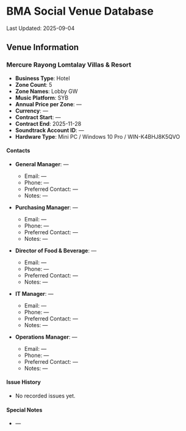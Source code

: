 # BMA Social Venue Database

Last Updated: 2025-09-04

## Venue Information

### Mercure Rayong Lomtalay Villas & Resort
- **Business Type**: Hotel
- **Zone Count**: 5
- **Zone Names**: Lobby GW
- **Music Platform**: SYB
- **Annual Price per Zone**: —
- **Currency**: —
- **Contract Start**: —
- **Contract End**: 2025-11-28
- **Soundtrack Account ID**: —
- **Hardware Type**: Mini PC / Windows 10 Pro / WIN-K4BHJ8K5QVO

#### Contacts
- **General Manager**: —
  - Email: —
  - Phone: —
  - Preferred Contact: —
  - Notes: —

- **Purchasing Manager**: —
  - Email: —
  - Phone: —
  - Preferred Contact: —
  - Notes: —

- **Director of Food & Beverage**: —
  - Email: —
  - Phone: —
  - Preferred Contact: —
  - Notes: —

- **IT Manager**: —
  - Email: —
  - Phone: —
  - Preferred Contact: —
  - Notes: —

- **Operations Manager**: —
  - Email: —
  - Phone: —
  - Preferred Contact: —
  - Notes: —

#### Issue History
- No recorded issues yet.

#### Special Notes
- —
